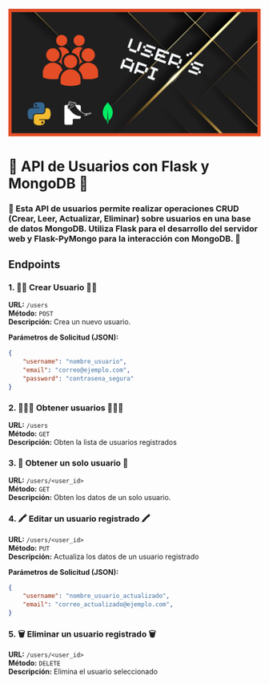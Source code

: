 ![Portada](https://github.com/Nico9934/userApi_flask/blob/master/src/Portadas%20Proyectos%20GitHub.png)


# 🔷 API de Usuarios con Flask y MongoDB 🔷

### 🚀 Esta API de usuarios permite realizar operaciones CRUD (Crear, Leer, Actualizar, Eliminar) sobre usuarios en una base de datos MongoDB. Utiliza Flask para el desarrollo del servidor web y Flask-PyMongo para la interacción con MongoDB. 🚀

## Endpoints

### 1. 🏊‍♀️ Crear Usuario 🏊‍♀️

**URL:** `/users`  
**Método:** `POST`  
**Descripción:** Crea un nuevo usuario.

**Parámetros de Solicitud (JSON):**
```json
{
    "username": "nombre_usuario",
    "email": "correo@ejemplo.com",
    "password": "contrasena_segura"
}
```
### 2. 🤿🤿🤿 Obtener usuarios 🤿🤿🤿
**URL:** `/users`  
**Método:** `GET`  
**Descripción:** Obten la lista de usuarios registrados

### 3. 🤿 Obtener un solo usuario 🤿

**URL:** `/users/<user_id>`  
**Método:** `GET`  
**Descripción:** Obten los datos de un solo usuario.

### 4. 🖍️ Editar un usuario registrado 🖍️

**URL:** `/users/<user_id>`  
**Método:** `PUT`  
**Descripción:** Actualiza los datos de un usuario registrado

**Parámetros de Solicitud (JSON):**
```json
{
    "username": "nombre_usuario_actualizado",
    "email": "correo_actualizado@ejemplo.com",
}
```

### 5. 🗑️ Eliminar un usuario registrado 🗑️

**URL:** `/users/<user_id>`  
**Método:** `DELETE`  
**Descripción:** Elimina el usuario seleccionado
